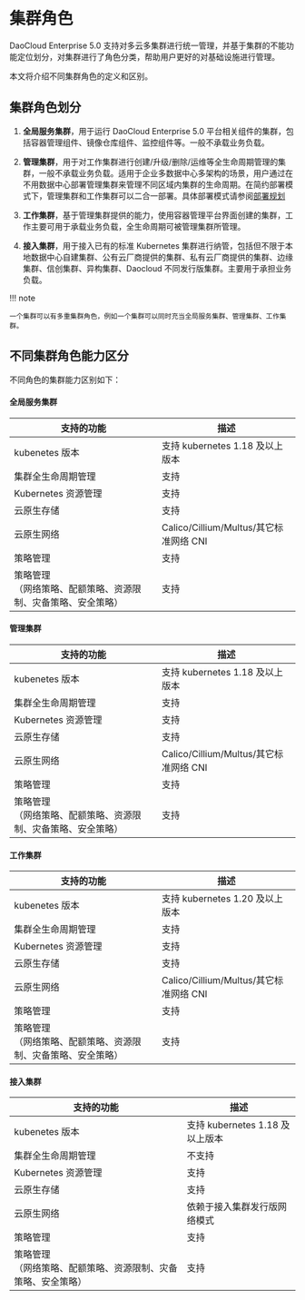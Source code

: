 # 集群角色

DaoCloud Enterprise 5.0 支持对多云多集群进行统一管理，并基于集群的不能功能定位划分，对集群进行了角色分类，帮助用户更好的对基础设施进行管理。

本文将介绍不同集群角色的定义和区别。

## 集群角色划分

1. **全局服务集群**，用于运行 DaoCloud Enterprise 5.0 平台相关组件的集群，包括容器管理组件、镜像仓库组件、监控组件等。一般不承载业务负载。

2. **管理集群**，用于对工作集群进行创建/升级/删除/运维等全生命周期管理的集群，一般不承载业务负载。适用于企业多数据中心多架构的场景，用户通过在不用数据中心部署管理集群来管理不同区域内集群的生命周期。在简约部署模式下，管理集群和工作集群可以二合一部署。具体部署模式请参阅[部署规划](docs/zh/docs/install/Air-Gap-install-full/deploy-plan.md)

3. **工作集群**，基于管理集群提供的能力，使用容器管理平台界面创建的集群，工作主要可用于承载业务负载，全生命周期可被管理集群所管理。

4. **接入集群**，用于接入已有的标准 Kubernetes 集群进行纳管，包括但不限于本地数据中心自建集群、公有云厂商提供的集群、私有云厂商提供的集群、边缘集群、信创集群、异构集群、Daocloud 不同发行版集群。主要用于承担业务负载。

!!! note

    一个集群可以有多重集群角色，例如一个集群可以同时充当全局服务集群、管理集群、工作集群。

## 不同集群角色能力区分

不同角色的集群能力区别如下：

#### 全局服务集群

| 支持的功能                                                         | 描述                                                    |
| ----------------------------------------------------------- | ----------------------------------------------------------- |
| kubenetes 版本                                               | 支持 kubernetes 1.18 及以上版本                                |
| 集群全生命周期管理                                             | 支持                                                          |
| Kubernetes 资源管理                                          | 支持                                                          |
| 云原生存储                                                    | 支持                                                          |
| 云原生网络                                                    | Calico/Cillium/Multus/其它标准网络 CNI                         |
| 策略管理                                                      | 支持                                                           |
| 策略管理<br />（网络策略、配额策略、资源限制、灾备策略、安全策略）     | 支持                                                          |

#### 管理集群

| 支持的功能                                                         | 描述                                                    |
| ----------------------------------------------------------- | ----------------------------------------------------------- |
| kubenetes 版本                                               | 支持 kubernetes 1.18 及以上版本                                |
| 集群全生命周期管理                                             | 支持                                                          |
| Kubernetes 资源管理                                          | 支持                                                          |
| 云原生存储                                                    | 支持                                                          |
| 云原生网络                                                    | Calico/Cillium/Multus/其它标准网络 CNI                          |
| 策略管理                                                      | 支持                                                           |
| 策略管理<br />（网络策略、配额策略、资源限制、灾备策略、安全策略）     | 支持                                                          |

#### 工作集群

| 支持的功能                                                         | 描述                                                    |
| ----------------------------------------------------------- | ----------------------------------------------------------- |
| kubenetes 版本                                               | 支持 kubernetes 1.20 及以上版本                                |
| 集群全生命周期管理                                             | 支持                                                          |
| Kubernetes 资源管理                                          | 支持                                                          |
| 云原生存储                                                    | 支持                                                          |
| 云原生网络                                                    | Calico/Cillium/Multus/其它标准网络 CNI                          |
| 策略管理                                                      | 支持                                                           |
| 策略管理<br />（网络策略、配额策略、资源限制、灾备策略、安全策略）     | 支持                                                          |

#### 接入集群

| 支持的功能                                                         | 描述                                                   |
| ----------------------------------------------------------- | ----------------------------------------------------------- |
| kubenetes 版本                                               | 支持 kubernetes 1.18 及以上版本                                |
| 集群全生命周期管理                                             | 不支持                                                        |
| Kubernetes 资源管理                                          | 支持                                                          |
| 云原生存储                                                    | 支持                                                          |
| 云原生网络                                                    | 依赖于接入集群发行版网络模式                                      |
| 策略管理                                                      | 支持                                                           |
| 策略管理<br />（网络策略、配额策略、资源限制、灾备策略、安全策略）     | 支持                                                          |
